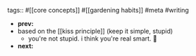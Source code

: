 tags:: #[[core concepts]] #[[gardening habits]] #meta #writing

- **prev:**
- based on the [[kiss principle]] (keep it simple, stupid)
	- you're not stupid. i think you're real smart. 💚
- **next:**
